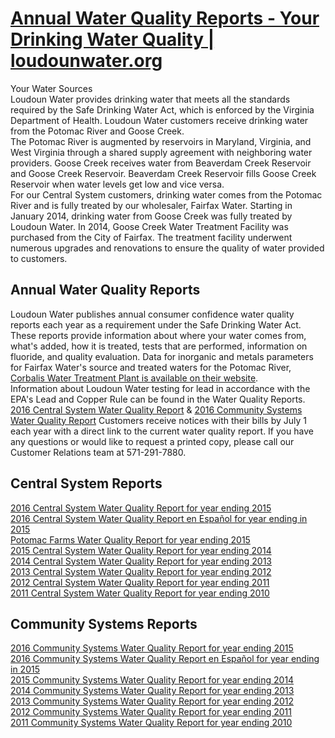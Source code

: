 # [Annual Water Quality Reports - Your Drinking Water Quality &#124; loudounwater.org](https://www.loudounwater.org/residential-customers/your-drinking-water-quality)  

Your Water Sources  
Loudoun Water provides drinking water that meets all the standards required by the Safe Drinking Water Act, which is enforced by the Virginia Department of Health.  Loudoun Water customers receive drinking water from the Potomac River and Goose Creek.  
The Potomac River is augmented by reservoirs in Maryland, Virginia, and West Virginia through a shared supply agreement with neighboring water providers. Goose Creek receives water from Beaverdam Creek Reservoir and Goose Creek Reservoir. Beaverdam Creek Reservoir fills Goose Creek Reservoir when water levels get low and vice versa.  
For our Central System customers, drinking water comes from the Potomac River and is fully treated by our wholesaler, Fairfax Water. Starting in January 2014, drinking water from Goose Creek was fully treated by Loudoun Water. In 2014, Goose Creek Water Treatment Facility was purchased from the City of Fairfax. The treatment facility underwent numerous upgrades and renovations to ensure the quality of water provided to customers.  

## Annual Water Quality Reports  
Loudoun Water publishes annual consumer confidence water quality reports each year as a requirement under the Safe Drinking Water Act. These reports provide information about where your water comes from, what's added, how it is treated, tests that are performed, information on fluoride, and quality evaluation. Data for inorganic and metals parameters for Fairfax Water's source and treated waters for the Potomac River, [Corbalis Water Treatment Plant is available on their website](http://www.fcwa.org/water/imar.htm).  
Information about Loudoun Water testing for lead in accordance with the EPA's Lead and Copper Rule can be found in the Water Quality Reports. [2016 Central System Water Quality Report](https://www.loudounwater.org/sites/default/files/2015CentralCCR_0.pdf#page=10) &amp; [2016 Community Systems Water Quality Report](https://www.loudounwater.org/sites/default/files/2015Community%20CCR.pdf#page=9)
Customers receive notices with their bills by July 1 each year with a direct link to the current water quality report. If you have any questions or would like to request a printed copy, please call our Customer Relations team at 571-291-7880.  


## Central System Reports</div>
[2016 Central System Water Quality Report for year ending 2015](https://www.loudounwater.org/sites/default/files/2015CentralCCR_0.pdf)  
[2016 Central System Water Quality Report en Español for year ending in 2015](https://www.loudounwater.org/sites/default/files/15007%20Loudoun%20Water%20QR%20Central_SP%20v2.pdf)  
[Potomac Farms Water Quality Report for year ending 2015](https://www.loudounwater.org/sites/default/files/Potomac%20Farms%202015%20CCR.pdf)  
[2015 Central System Water Quality Report for year ending 2014](https://www.loudounwater.org/sites/default/files/WQReport2014.pdf)  
[2014 Central System Water Quality Report for year ending 2013](https://www.loudounwater.org/sites/default/files/WQReport2013.pdf)  
[2013 Central System Water Quality Report for year ending 2012](https://www.loudounwater.org/sites/default/files/WQReport.pdf)  
[2012 Central System Water Quality Report for year ending 2011](https://www.loudounwater.org/sites/default/files/12022%20LW%20CentralSystems%20water%20quality%20Report%20FINAL.pdf)  
[2011 Central System Water Quality Report for year ending 2010 ](https://www.loudounwater.org/sites/default/files/Central%20CCR_2011web.pdf)  
 

## Community Systems Reports  
[2016 Community Systems Water Quality Report for year ending 2015](https://www.loudounwater.org/sites/default/files/2015Community%20CCR.pdf)  
[2016 Community Systems Water Quality Report en Español for year ending in 2015](https://www.loudounwater.org/sites/default/files/14885%20LoudounWater%20QR%20Community_v2.pdf)  
[2015 Community Systems Water Quality Report for year ending 2014](https://www.loudounwater.org/sites/default/files/14036%20Loudoun%20Water%20QR%20Community%20v5.pdf)  
[2014 Community Systems Water Quality Report for year ending 2013](https://www.loudounwater.org/sites/default/files/WQReport_CS13.pdf)  
[2013 Community Systems Water Quality Report for year ending 2012](https://www.loudounwater.org/sites/default/files/WQReport_CS.pdf)  
[2012 Community Systems Water Quality Report for year ending 2011](https://www.loudounwater.org/sites/default/files/12022%20LW%20CommSystems%20water%20quality%202011%20FINAL.pdf)  
[2011 Community Systems Water Quality Report for year ending 2010](https://www.loudounwater.org/sites/default/files/CommSys%20CCR_2011revisions%20Lenah.pdf)  